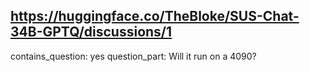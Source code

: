 ## https://huggingface.co/TheBloke/SUS-Chat-34B-GPTQ/discussions/1

contains_question: yes
question_part: Will it run on a 4090?